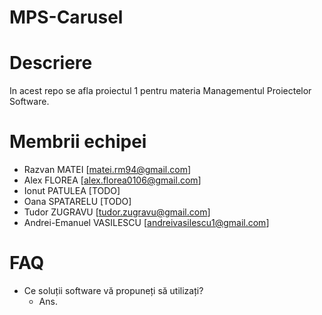 # MPS-Carusel

# Descriere
In acest repo se afla proiectul 1 pentru materia Managementul Proiectelor
Software.

# Membrii echipei
  * Razvan MATEI [matei.rm94@gmail.com]
  * Alex FLOREA [alex.florea0106@gmail.com]
  * Ionut PATULEA [TODO]
  * Oana SPATARELU [TODO]
  * Tudor ZUGRAVU [tudor.zugravu@gmail.com]
  * Andrei-Emanuel VASILESCU [andreivasilescu1@gmail.com]

# FAQ
  * Ce soluții software vă propuneți să utilizați?
    * Ans.

